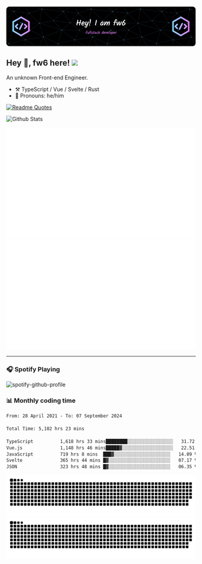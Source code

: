 ![Header](github-header-image.png)

## Hey 👋, fw6 here! <img src="https://github.githubassets.com/images/mona-whisper.gif" height="24" />


An unknown Front-end Engineer.

-   :hammer_and_pick: TypeScript / Vue / Svelte / Rust
-   :man: Pronouns: he/him


[![Readme Quotes](https://quotes-github-readme.vercel.app/api?type=horizontal&theme=algolia)](https://github.com/piyushsuthar/github-readme-quotes)



![Github Stats](https://github-readme-stats.vercel.app/api?username=fw6&bg_color=30,e96443,904e95&title_color=fff&text_color=fff)

![](https://raw.githubusercontent.com/fw6/github-stats-transparent/output/generated/overview.svg)
![](https://raw.githubusercontent.com/fw6/github-stats-transparent/output/generated/languages.svg)


---

### 🎧 Spotify Playing

<!-- ![spotify-github-profile](/img/default.svg) -->

![spotify-github-profile](https://spotify-github-profile.vercel.app/api/view.svg?uid=r6wn4hdvypv0lkzyrj0e0pjct&cover_image=true&theme=default&show_offline=true&background_color=9a10ad&interchange=true&bar_color_cover=true)



### :bar_chart: Monthly coding time 

<!--START_SECTION:waka-->

```txt
From: 28 April 2021 - To: 07 September 2024

Total Time: 5,102 hrs 23 mins

TypeScript          1,618 hrs 33 mins████████░░░░░░░░░░░░░░░░░   31.72 %
Vue.js              1,148 hrs 46 mins█████▓░░░░░░░░░░░░░░░░░░░   22.51 %
JavaScript          719 hrs 8 mins  ███▓░░░░░░░░░░░░░░░░░░░░░   14.09 %
Svelte              365 hrs 44 mins █▓░░░░░░░░░░░░░░░░░░░░░░░   07.17 %
JSON                323 hrs 48 mins █▓░░░░░░░░░░░░░░░░░░░░░░░   06.35 %
```

<!--END_SECTION:waka-->




![github contribution grid snake animation](https://raw.githubusercontent.com/platane/platane/output/github-contribution-grid-snake-dark.svg#gh-dark-mode-only)![github contribution grid snake animation](https://raw.githubusercontent.com/platane/platane/output/github-contribution-grid-snake.svg#gh-light-mode-only)
